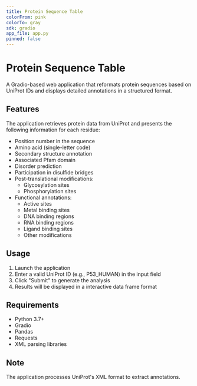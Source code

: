 ```yaml
---
title: Protein Sequence Table
colorFrom: pink
colorTo: gray
sdk: gradio
app_file: app.py
pinned: false
---
```



# Protein Sequence Table

A Gradio-based web application that reformats protein sequences based on UniProt IDs and displays detailed annotations in a structured format.

## Features

The application retrieves protein data from UniProt and presents the following information for each residue:
- Position number in the sequence
- Amino acid (single-letter code)
- Secondary structure annotation
- Associated Pfam domain
- Disorder prediction
- Participation in disulfide bridges
- Post-translational modifications:
  * Glycosylation sites
  * Phosphorylation sites
- Functional annotations:
  * Active sites
  * Metal binding sites
  * DNA binding regions
  * RNA binding regions
  * Ligand binding sites
  * Other modifications

## Usage

1. Launch the application
2. Enter a valid UniProt ID (e.g., P53_HUMAN) in the input field
3. Click "Submit" to generate the analysis
4. Results will be displayed in a interactive data frame format

## Requirements

- Python 3.7+
- Gradio
- Pandas
- Requests
- XML parsing libraries

## Note

The application processes UniProt's XML format to extract annotations. 

